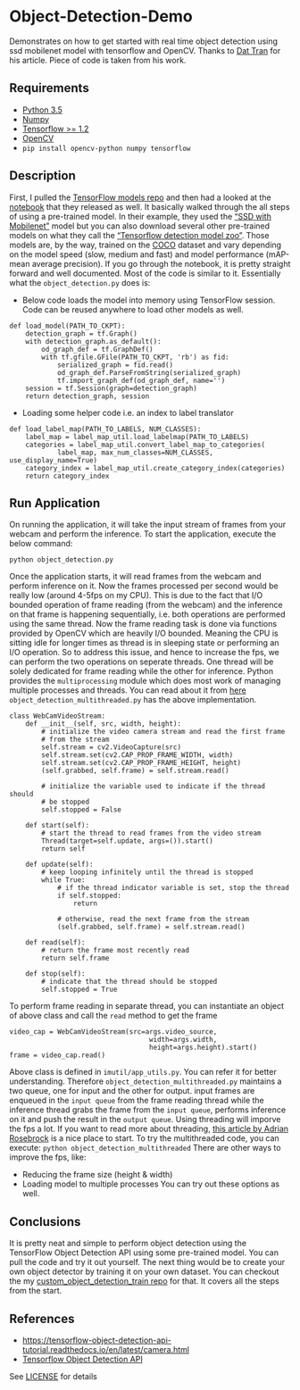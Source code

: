 # Object-Detection-Demo
Demonstrates on how to get started with real time object detection using ssd mobilenet model with tensorflow and OpenCV.
Thanks to [Dat Tran](https://towardsdatascience.com/@datitran) for his article. Piece of code is taken from his work.

## Requirements
- [Python 3.5](https://www.python.org/download/releases/3.0/)
- [Numpy](https://pypi.org/project/numpy/)
- [Tensorflow >= 1.2](https://pypi.org/project/tensorflow/)
- [OpenCV](https://pypi.org/project/opencv-python/)
- `pip install opencv-python numpy tensorflow`

## Description
First, I pulled the [TensorFlow models repo](https://github.com/tensorflow/models) and then had a looked at the [notebook](https://github.com/tensorflow/models/blob/master/research/object_detection/object_detection_tutorial.ipynb) that they released as well.
It basically walked through the all steps of using a pre-trained model.
In their example, they used the [“SSD with Mobilenet”](https://arxiv.org/abs/1512.02325) model but you can also download several 
other pre-trained models on what they call the [“Tensorflow detection model zoo”](https://github.com/tensorflow/models/blob/477ed41e7e4e8a8443bc633846eb01e2182dc68a/object_detection/g3doc/detection_model_zoo.md). 
Those models are, by the way, trained on the [COCO](http://mscoco.org/) dataset and vary depending on the model speed 
(slow, medium and fast) and model performance (mAP-mean average precision).
If you go through the notebook, it is pretty straight forward and well documented. Most of the code is similar to it.
Essentially what the `object_detection.py` does is:
- Below code loads the model into memory using TensorFlow session. Code can be reused anywhere to load other models as well.
```
def load_model(PATH_TO_CKPT):
    detection_graph = tf.Graph()
    with detection_graph.as_default():
        od_graph_def = tf.GraphDef()
        with tf.gfile.GFile(PATH_TO_CKPT, 'rb') as fid:
            serialized_graph = fid.read()
            od_graph_def.ParseFromString(serialized_graph)
            tf.import_graph_def(od_graph_def, name='')
    session = tf.Session(graph=detection_graph)
    return detection_graph, session
```
- Loading some helper code i.e. an index to label translator
```
def load_label_map(PATH_TO_LABELS, NUM_CLASSES):
    label_map = label_map_util.load_labelmap(PATH_TO_LABELS)
    categories = label_map_util.convert_label_map_to_categories(
            label_map, max_num_classes=NUM_CLASSES, use_display_name=True)
    category_index = label_map_util.create_category_index(categories)
    return category_index
```
## Run Application
On running the application, it will take the input stream of frames from your webcam and perform the inference.
To start the application, execute the below command:
```
python object_detection.py
```
Once the application starts, it will read frames from the webcam and perform inference on it.
Now the frames processed per second would be really low (around 4-5fps on my CPU). This is due to the fact 
that I/O bounded operation of frame reading (from the webcam) and the inference on that frame
is happening sequentially, i.e. both operations are performed using the same thread. Now the frame reading 
task is done via functions provided by OpenCV which are heavily I/O bounded. Meaning the CPU is sitting idle 
for longer times as thread is in sleeping state or performing an I/O operation. So to address this issue,
and hence to increase the fps, we can perform the two operations on seperate threads. One thread will be solely dedicated 
for frame reading while the other for inference. Python provides the `multiprocessing` module which does most work of managing
multiple processes and threads. You can read about it from [here](https://docs.python.org/3.5/library/multiprocessing.html)
`object_detection_multithreaded.py` has the above implementation. 
```
class WebCamVideoStream:
	def __init__(self, src, width, height):
		# initialize the video camera stream and read the first frame
		# from the stream
		self.stream = cv2.VideoCapture(src)
		self.stream.set(cv2.CAP_PROP_FRAME_WIDTH, width)
		self.stream.set(cv2.CAP_PROP_FRAME_HEIGHT, height)
		(self.grabbed, self.frame) = self.stream.read()

		# initialize the variable used to indicate if the thread should
		# be stopped
		self.stopped = False

	def start(self):
		# start the thread to read frames from the video stream
		Thread(target=self.update, args=()).start()
		return self

	def update(self):
		# keep looping infinitely until the thread is stopped
		while True:
			# if the thread indicator variable is set, stop the thread
			if self.stopped:
				return

			# otherwise, read the next frame from the stream
			(self.grabbed, self.frame) = self.stream.read()

	def read(self):
		# return the frame most recently read
		return self.frame

	def stop(self):
		# indicate that the thread should be stopped
		self.stopped = True
```
To perform frame reading in separate thread, you can instantiate an object of above class and call the `read` method to get the frame
```
video_cap = WebCamVideoStream(src=args.video_source,
                                   width=args.width,
                                   height=args.height).start()
frame = video_cap.read()
```
Above class is defined in `imutil/app_utils.py`. You can refer it for better understanding.
Therefore `object_detection_multithreaded.py` maintains a two queue, one for input and the other for output. input frames are enqueued in the `input queue`
from the frame reading thread while the 
inference thread grabs the frame from the `input queue`, performs inference on it and push the result in the `output queue`.
Using threading will imporve the fps a lot. If you want to read more about threading, [this article by Adrian Rosebrock](http://www.pyimagesearch.com/2015/12/21/increasing-webcam-fps-with-python-and-opencv/)
is a nice place to start.
To try the multithreaded code, you can execute:
`python object_detection_multithreaded`
There are other ways to improve the fps, like:
- Reducing the frame size (height & width)
- Loading model to multiple processes
You can try out these options as well.

## Conclusions
It is pretty neat and simple to perform object detection using the TensorFlow Object Detection API using some pre-trained model.
You can pull the code and try it out yourself. The next thing would be to create your own object detector by training it on your
own dataset. You can checkout the my [custom_object_detection_train repo](https://github.com/rktayal/custom_object_detection_train) for that. It covers all the steps from the start.

## References
- https://tensorflow-object-detection-api-tutorial.readthedocs.io/en/latest/camera.html
- [Tensorflow Object Detection API](https://github.com/tensorflow/models)

See [LICENSE](https://github.com/rktayal/object-detection-demo/LICENSE) for details
